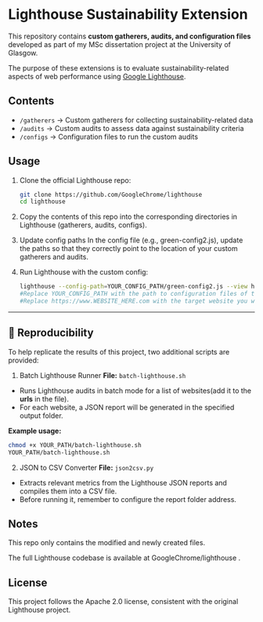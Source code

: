 # Lighthouse Sustainability Extension

This repository contains **custom gatherers, audits, and configuration files** developed as part of my MSc dissertation project at the University of Glasgow.  

The purpose of these extensions is to evaluate sustainability-related aspects of web performance using [Google Lighthouse](https://github.com/GoogleChrome/lighthouse).

## Contents
- `/gatherers` → Custom gatherers for collecting sustainability-related data  
- `/audits` → Custom audits to assess data against sustainability criteria  
- `/configs` → Configuration files to run the custom audits  

## Usage
1. Clone the official Lighthouse repo:  
   ```bash
   git clone https://github.com/GoogleChrome/lighthouse
   cd lighthouse
2. Copy the contents of this repo into the corresponding directories in Lighthouse (gatherers, audits, configs).

3. Update config paths
In the config file (e.g., green-config2.js), update the paths so that they correctly point to the location of your custom gatherers and audits.

4. Run Lighthouse with the custom config:
   ```bash
   lighthouse --config-path=YOUR_CONFIG_PATH/green-config2.js --view https://www.WEBSITE_HERE.com
   #Replace YOUR_CONFIG_PATH with the path to configuration files of this repository.
   #Replace https://www.WEBSITE_HERE.com with the target website you want to audit.
---

## 🔄 Reproducibility

To help replicate the results of this project, two additional scripts are provided:

1. Batch Lighthouse Runner
**File:** `batch-lighthouse.sh`

- Runs Lighthouse audits in batch mode for a list of websites(add it to the **urls** in the file).  
- For each website, a JSON report will be generated in the specified output folder.  

**Example usage:**
   ```bash
   chmod +x YOUR_PATH/batch-lighthouse.sh
   YOUR_PATH/batch-lighthouse.sh
```

2. JSON to CSV Converter
**File:** `json2csv.py`

- Extracts relevant metrics from the Lighthouse JSON reports and compiles them into a CSV file.
- Before running it, remember to configure the report folder address.

## Notes

This repo only contains the modified and newly created files.

The full Lighthouse codebase is available at GoogleChrome/lighthouse
.

## License

This project follows the Apache 2.0 license, consistent with the original Lighthouse project.
